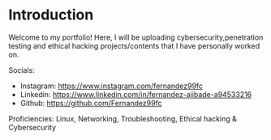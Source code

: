 # Introduction
Welcome to my portfolio! Here, I will be uploading cybersecurity,penetration testing and ethical hacking projects/contents that I have personally worked on.

Socials:

* Instagram: https://www.instagram.com/fernandez99fc
* Linkedin: https://www.linkedin.com/in/fernandez-ajibade-a94533216
* Github: https://github.com/Fernandez99fc

Proficiencies: Linux, Networking, Troubleshooting, Ethical hacking & Cybersecurity
